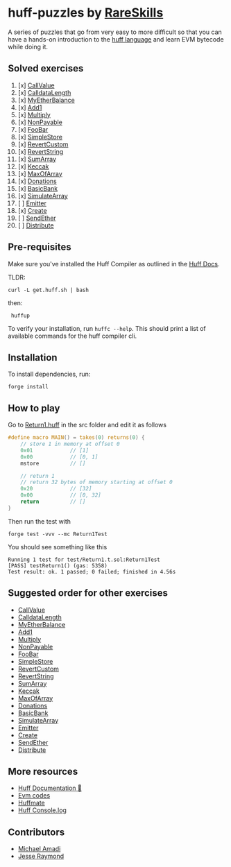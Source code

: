 # huff-puzzles by [RareSkills](https://www.rareskills.io)

A series of puzzles that go from very easy to more difficult so that you can have a hands-on introduction to the [huff language](https://huff.sh) and learn EVM bytecode while doing it.

## Solved exercises

1) [x] [CallValue](https://github.com/rareskills/huff-puzzles/blob/main/src/CallValue.huff)
2) [x] [CalldataLength](https://github.com/rareskills/huff-puzzles/blob/main/src/CalldataLength.length)
3) [x] [MyEtherBalance](https://github.com/rareskills/huff-puzzles/blob/main/src/MyEtherBalance.length)
4) [x] [Add1](https://github.com/rareskills/huff-puzzles/blob/main/src/Add1.huff)
5) [x] [Multiply](https://github.com/rareskills/huff-puzzles/blob/main/src/Multiply.huff)
6) [x] [NonPayable](https://github.com/rareskills/huff-puzzles/blob/main/src/NonPayable.huff)
7) [x] [FooBar](https://github.com/rareskills/huff-puzzles/blob/main/src/FooBar.huff)
8) [x] [SimpleStore](https://github.com/rareskills/huff-puzzles/blob/main/src/SimpleStore.huff)
9) [x] [RevertCustom](https://github.com/rareskills/huff-puzzles/blob/main/src/RevertCustom.huff)
10) [x] [RevertString](https://github.com/rareskills/huff-puzzles/blob/main/src/RevertString.huff)
11) [x] [SumArray](https://github.com/rareskills/huff-puzzles/blob/main/src/SumArray.huff)
12) [x] [Keccak](https://github.com/rareskills/huff-puzzles/blob/main/src/Keccak.huff)
13) [x] [MaxOfArray](https://github.com/rareskills/huff-puzzles/blob/main/src/MaxOfArray.huff)
14) [x] [Donations](https://github.com/rareskills/huff-puzzles/blob/main/src/Donations.huff)
15) [x] [BasicBank](https://github.com/rareskills/huff-puzzles/blob/main/src/BasicBank.huff)
16) [x] [SimulateArray](https://github.com/rareskills/huff-puzzles/blob/main/src/SimulateArray.huff)
17) [ ] [Emitter](https://github.com/rareskills/huff-puzzles/blob/main/src/Emitter.huff)
18) [x] [Create](https://github.com/rareskills/huff-puzzles/blob/main/src/Create.huff)
19) [ ] [SendEther](https://github.com/rareskills/huff-puzzles/blob/main/src/SendEther.huff)
20) [ ] [Distribute](https://github.com/rareskills/huff-puzzles/blob/main/src/Distribute.huff)


## Pre-requisites

Make sure you've installed the Huff Compiler as outlined in the [Huff Docs](https://docs.huff.sh/get-started/installing/#installing-huff).

TLDR:

    curl -L get.huff.sh | bash

then:

     huffup

To verify your installation, run `huffc --help`. This should print a list of available commands for the huff compiler cli.

## Installation

To install dependencies, run:

    forge install

## How to play

Go to [Return1.huff](https://github.com/rareskills/huff-puzzles/blob/main/src/Return1.huff) in the src folder and edit it as follows

```c
#define macro MAIN() = takes(0) returns(0) {
    // store 1 in memory at offset 0
    0x01            // [1]
    0x00            // [0, 1]
    mstore          // []

    // return 1
    // return 32 bytes of memory starting at offset 0
    0x20            // [32]
    0x00            // [0, 32]
    return          // []
}
```

Then run the test with

    forge test -vvv --mc Return1Test

You should see something like this

    Running 1 test for test/Return1.t.sol:Return1Test
    [PASS] testReturn1() (gas: 5358)
    Test result: ok. 1 passed; 0 failed; finished in 4.56s

## Suggested order for other exercises

- [CallValue](https://github.com/rareskills/huff-puzzles/blob/main/src/CallValue.huff)
- [CalldataLength](https://github.com/rareskills/huff-puzzles/blob/main/src/CalldataLength.length)
- [MyEtherBalance](https://github.com/rareskills/huff-puzzles/blob/main/src/MyEtherBalance.length)
- [Add1](https://github.com/rareskills/huff-puzzles/blob/main/src/Add1.huff)
- [Multiply](https://github.com/rareskills/huff-puzzles/blob/main/src/Multiply.huff)
- [NonPayable](https://github.com/rareskills/huff-puzzles/blob/main/src/NonPayable.huff)
- [FooBar](https://github.com/rareskills/huff-puzzles/blob/main/src/FooBar.huff)
- [SimpleStore](https://github.com/rareskills/huff-puzzles/blob/main/src/SimpleStore.huff)
- [RevertCustom](https://github.com/rareskills/huff-puzzles/blob/main/src/RevertCustom.huff)
- [RevertString](https://github.com/rareskills/huff-puzzles/blob/main/src/RevertString.huff)
- [SumArray](https://github.com/rareskills/huff-puzzles/blob/main/src/SumArray.huff)
- [Keccak](https://github.com/rareskills/huff-puzzles/blob/main/src/Keccak.huff)
- [MaxOfArray](https://github.com/rareskills/huff-puzzles/blob/main/src/MaxOfArray.huff)
- [Donations](https://github.com/rareskills/huff-puzzles/blob/main/src/Donations.huff)
- [BasicBank](https://github.com/rareskills/huff-puzzles/blob/main/src/BasicBank.huff)
- [SimulateArray](https://github.com/rareskills/huff-puzzles/blob/main/src/SimulateArray.huff)
- [Emitter](https://github.com/rareskills/huff-puzzles/blob/main/src/Emitter.huff)
- [Create](https://github.com/rareskills/huff-puzzles/blob/main/src/Create.huff)
- [SendEther](https://github.com/rareskills/huff-puzzles/blob/main/src/SendEther.huff)
- [Distribute](https://github.com/rareskills/huff-puzzles/blob/main/src/Distribute.huff)

## More resources

- [Huff Documentation 🐴](https://docs.huff.sh/)
- [Evm codes](https://evm.codes)
- [Huffmate](https://github.com/pentagon-xyz/huffmate)
- [Huff Console.log](https://github.com/AmadiMichael/Huff-Console)

## Contributors

- [Michael Amadi](https://github.com/AmadiMichael)
- [Jesse Raymond](https://github.com/jesserc)
